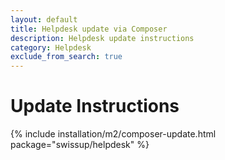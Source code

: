 ```yaml
---
layout: default
title: Helpdesk update via Composer
description: Helpdesk update instructions
category: Helpdesk
exclude_from_search: true
---
```


# Update Instructions

{% include installation/m2/composer-update.html package="swissup/helpdesk" %}
